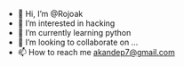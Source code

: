 - 👋 Hi, I’m @Rojoak
- 👀 I’m interested in hacking 
- 🌱 I’m currently learning python
- 💞️ I’m looking to collaborate on ...
- 📫 How to reach me akandep7@gmail.com 

<!---
Rojoak/Rojoak is a ✨ special ✨ repository because its `README.md` (this file) appears on your GitHub profile.
You can click the Preview link to take a look at your changes.
--->
